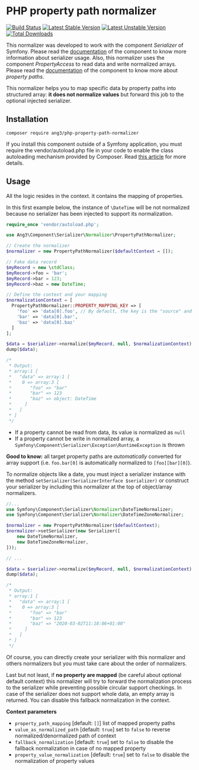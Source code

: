 # PHP property path normalizer

[![Build Status](https://travis-ci.org/Ang3/php-property-path-normalizer.svg?branch=master)](https://travis-ci.org/Ang3/php-property-path-normalizer) [![Latest Stable Version](https://poser.pugx.org/ang3/php-property-path-normalizer/v/stable)](https://packagist.org/packages/ang3/php-property-path-normalizer) [![Latest Unstable Version](https://poser.pugx.org/ang3/php-property-path-normalizer/v/unstable)](https://packagist.org/packages/ang3/php-property-path-normalizer) [![Total Downloads](https://poser.pugx.org/ang3/php-property-path-normalizer/downloads)](https://packagist.org/packages/ang3/php-property-path-normalizer)

This normalizer was developed to work with the component *Serializer* of Symfony. Please read the [documentation](https://symfony.com/doc/current/components/serializer.html) of the component to know more information about serializer usage. Also, this normalizer uses the component *PropertyAccess* to read data and write normalized arrays. Please read the [documentation](https://symfony.com/doc/current/components/property_access.html) of the component to know more about *property paths*.

This normalizer helps you to map specific data by property paths into structured array: **it does not normalize values** but forward this job to the optional injected serializer.

## Installation

```shell
composer require ang3/php-property-path-normalizer
```

If you install this component outside of a Symfony application, you must require the vendor/autoload.php file in your code to enable the class autoloading mechanism provided by Composer. Read [this article](https://symfony.com/doc/current/components/using_components.html) for more details.

## Usage

All the logic resides in the context. it contains the mapping of properties.

In this first example below, the instance of ```\DateTime``` will be not normalized because no serializer has been injected to support its normalization.

```php
require_once 'vendor/autoload.php';

use Ang3\Component\Serializer\Normalizer\PropertyPathNormalizer;

// Create the normalizer
$normalizer = new PropertyPathNormalizer($defaultContext = []);

// Fake data record
$myRecord = new \stdClass;
$myRecord->foo = 'bar';
$myRecord->bar = 123;
$myRecord->baz = new DateTime;

// Define the context and your mapping
$normalizationContext = [
  PropertyPathNormalizer::PROPERTY_MAPPING_KEY => [
    'foo' => 'data[0].foo', // By default, the key is the "source" and the value the "target"
    'bar' => 'data[0].bar',
    'baz' => 'data[0].baz'
  ]
];

$data = $serializer->normalize($myRecord, null, $normalizationContext);
dump($data);

/*
 * Output:
 * array:1 [
 *   "data" => array:1 [
 *    0 => array:3 [
 *       "foo" => "bar"
 *       "bar" => 123
 *       "baz" => object: DateTime
 *     ]
 *   ]
 * ]
 */
```

- If a property cannot be read from data, its value is normalized as ```null```
- If a property cannot be write in normalized array, a ```Symfony\Component\Serializer\Exception\RuntimeException``` is thrown

**Good to know:** all target property paths are *automatically* converted for array support (i.e. ```foo.bar[0]``` is automatically normalized to ```[foo][bar][0]```).

To normalize objects like a date, you must inject a serializer instance with the method ```setSerializer(SerializerInterface $serializer)``` or construct your serializer by including this normalizer at the top of object/array normalizers.

```php
//...
use Symfony\Component\Serializer\Normalizer\DateTimeNormalizer;
use Symfony\Component\Serializer\Normalizer\DateTimeZoneNormalizer;

$normalizer = new PropertyPathNormalizer($defaultContext);
$normalizer->setSerializer(new Serializer([
	new DateTimeNormalizer,
	new DateTimeZoneNormalizer,
]));

// ...

$data = $serializer->normalize($myRecord, null, $normalizationContext);
dump($data);

/*
 * Output:
 * array:1 [
 *   "data" => array:1 [
 *    0 => array:3 [
 *       "foo" => "bar"
 *       "bar" => 123
 *       "baz" => "2020-03-02T11:18:06+01:00"
 *     ]
 *   ]
 * ]
 */
```

Of course, you can directly create your serializer with this normalizer and others normalizers but you must take care about the order of normalizers.

Last but not least, if **no property are mapped** (be careful about optional default context) this normalizer will try to forward the normalization process to the serializer while preventing possible circular support checkings. In case of the serializer does not support whole data, an empty array is returned. You can disable this fallback normalization in the context.

**Context parameters**

- ```property_path_mapping``` [default: ```[]```] list of mapped property paths
- ```value_as_normalized_path``` [default: ```true```] set to ```false``` to reverse normalized/denormalized path of context
- ```fallback_normalization``` [default: ```true```] set to ```false``` to disable the fallback normalization in case of no mapped property
- ```property_value_normalization``` [default: ```true```] set to ```false``` to disable the normalization of property values